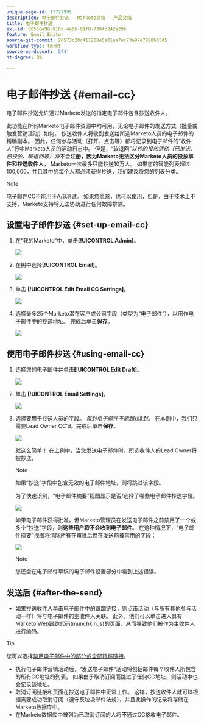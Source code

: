 ```yaml
---
unique-page-id: 17727995
description: 电子邮件抄送 — Marketo文档 — 产品文档
title: 电子邮件抄送
exl-id: 00550e98-916d-4e66-91f8-7394c242a29b
feature: Email Editor
source-git-commit: 26573c20c411208e5a01aa7ec73a97e7208b35d5
workflow-type: tm+mt
source-wordcount: '544'
ht-degree: 0%

---
```


# 电子邮件抄送 {#email-cc}

电子邮件抄送允许通过Marketo发送的指定电子邮件包含抄送收件人。

此功能在所有Marketo电子邮件资源中均可用，无论电子邮件的发送方式（批量或触发营销活动）如何。 抄送收件人将收到发送给所选Marketo人员的电子邮件的精确副本。 因此，任何参与活动（打开、点击等）都将记录到电子邮件的“收件人”行中Marketo人员的活动日志中。 但是，“软退回”_以外的投放活动（已发送、已投放、硬退回等）将_&#x200B;不会&#x200B;**注册，因为Marketo无法区分Marketo人员的投放事件和抄送收件人。** Marketo一次最多只能抄送10万人。 如果您的智能列表超过100,000，并且其中的每个人都必须获得抄送，我们建议将您的列表分类。

>[!NOTE]
>
>电子邮件CC不能用于A/B测试。 如果您愿意，也可以使用，但是，由于技术上不支持，Marketo支持将无法协助进行任何故障排除。

## 设置电子邮件抄送 {#set-up-email-cc}

1. 在“我的Marketo”中，单击&#x200B;**[!UICONTROL Admin]**。

   ![](assets/one.png)

1. 在树中选择&#x200B;**[!UICONTROL Email]**。

   ![](assets/two.png)

1. 单击 **[!UICONTROL Edit Email CC Settings]**。

   ![](assets/three.png)

1. 选择最多25个Marketo潜在客户或公司字段（类型为“电子邮件”），以用作电子邮件中的抄送地址。 完成后单击&#x200B;**保存**。

   ![](assets/four.png)

## 使用电子邮件抄送 {#using-email-cc}

1. 选择您的电子邮件并单击&#x200B;**[!UICONTROL Edit Draft]**。

   ![](assets/five.png)

1. 单击 **[!UICONTROL Email Settings]**。

   ![](assets/six.png)

1. 选择要用于抄送人员的字段。 _每封电子邮件不能超过5封_。 在本例中，我们只需要Lead Owner CC&#39;d。完成后单击&#x200B;**保存**。

   ![](assets/seven.png)

   就这么简单！ 在上例中，当您发送电子邮件时，所选收件人的Lead Owner将被抄送。

   >[!NOTE]
   >
   >如果“抄送”字段中包含无效的电子邮件地址，则将跳过该字段。

   为了快速识别，“电子邮件摘要”视图显示是否/选择了哪些电子邮件抄送字段。

   ![](assets/eight.png)

   如果电子邮件获得批准，但Marketo管理员在发送电子邮件之前禁用了一个或多个“抄送”字段，则&#x200B;**这些用户将不会收到电子邮件**。 在这种情况下，“电子邮件摘要”视图将清除所有在审批后但在发送前被禁用的字段：

   ![](assets/removal.png)

   >[!NOTE]
   >
   >您还会在电子邮件草稿的电子邮件设置部分中看到上述错误。

## 发送后 {#after-the-send}

* 如果抄送收件人单击电子邮件中的跟踪链接，则点击活动（与所有其他参与活动一样）将与电子邮件的主收件人关联。 此外，他们可以单击进入具有Marketo Web跟踪代码(munchkin.js)的页面，从而导致他们被作为主收件人进行编码。

>[!TIP]
>
>您可以选择[禁用电子邮件中的部分或全部跟踪链接](/help/marketo/product-docs/email-marketing/general/functions-in-the-editor/disable-tracking-for-an-email-link.md)。

* 执行电子邮件营销活动后，“发送电子邮件”活动将包括邮件每个收件人所包含的所有CC地址的列表。 如果由于取消订阅而跳过了任何CC地址，则活动中也会记录该地址。
* 取消订阅链接和页面在抄送电子邮件中正常工作。 这样，抄送收件人就可以根据需要成功取消订阅（遵守反垃圾邮件法规），并且此操作的记录将存储在Marketo数据库中。
* 在Marketo数据库中被列为已取消订阅的人将&#x200B;**不**&#x200B;通过CC接收电子邮件。
